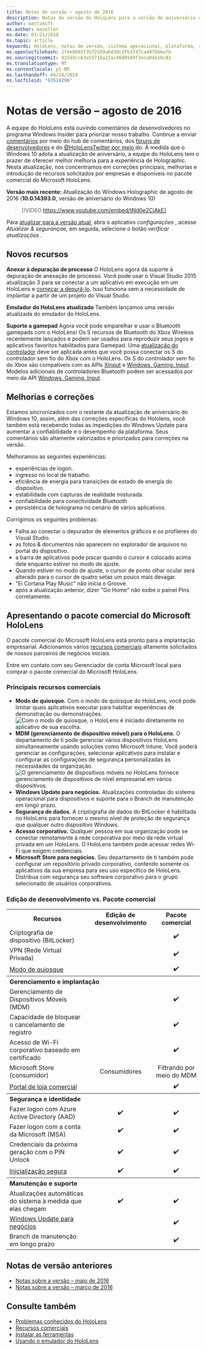 ```yaml
---
title: Notas de versão – agosto de 2016
description: Notas de versão do HoloLens para a versão de aniversário do Windows 10 (Outono de 2016)
author: mattzmsft
ms.author: mazeller
ms.date: 03/21/2018
ms.topic: article
keywords: HoloLens, notas de versão, sistema operacional, plataforma, recursos, pacote comercial
ms.openlocfilehash: 2fde8665f3572589abd3dcdfb3747ca487b66afb
ms.sourcegitcommit: 915d3cc63a5571ba22ac4608589f3eca8da1bc81
ms.translationtype: MT
ms.contentlocale: pt-BR
ms.lasthandoff: 04/24/2019
ms.locfileid: "63524296"
---
```

# <a name="release-notes---august-2016"></a>Notas de versão – agosto de 2016

A equipe do HoloLens está ouvindo comentários de desenvolvedores no programa Windows Insider para priorizar nosso trabalho. Continue a enviar [comentários](give-us-feedback.md) por meio do hub de comentários, dos [fóruns de desenvolvedores](https://forums.hololens.com) e do [ @HoloLensTwitter por meio ](https://twitter.com/hololens)do. À medida que o Windows 10 adota a atualização de aniversário, a equipe do HoloLens tem o prazer de oferecer melhor melhoria para a experiência de Holographic. Nesta atualização, nos concentramos em correções principais, melhorias e introdução de recursos solicitados por empresas e disponíveis no pacote comercial do Microsoft HoloLens.

**Versão mais recente:** Atualização do Windows Holographic de agosto de 2016 (**10.0.14393.0**, versão de aniversário do Windows 10)

>[!VIDEO https://www.youtube.com/embed/tNd0e2CiAkE]

Para [atualizar para a versão atual](updating-hololens.md), abra o aplicativo *configurações* , acesse *Atualizar & segurança*e, em seguida, selecione o botão *verificar atualizações* .

## <a name="new-features"></a>Novos recursos

**Anexar à depuração de processo** O HoloLens agora dá suporte à depuração de anexação de processo. Você pode usar o Visual Studio 2015 atualização 3 para se conectar a um aplicativo em execução em um HoloLens e [começar a depurá-lo](using-visual-studio.md#debugging-an-installed-or-running-app). Isso funciona sem a necessidade de implantar a partir de um projeto do Visual Studio.

**Emulador do HoloLens atualizado** Também lançamos uma versão atualizada do emulador do HoloLens.

**Suporte a gamepad** Agora você pode emparelhar e usar o Bluetooth gamepads com o HoloLens! Os S recursos de Bluetooth do Xbox Wireless recentemente lançados e podem ser usados para reproduzir seus jogos e aplicativos favoritos habilitados para Gamepad. Uma [atualização do controlador](http://support.xbox.com/xbox-one/accessories/update-controller-for-stereo-headset-adapter) deve ser aplicada antes que você possa conectar os S do controlador sem fio do Xbox com o HoloLens. Os S do controlador sem fio do Xbox são compatíveis com as APIs [XInput](https://msdn.microsoft.com/library/windows/desktop/hh405053(v=vs.85).aspx) e [Windows. Gaming. Input](https://msdn.microsoft.com/library/windows/apps/windows.gaming.input.aspx) . Modelos adicionais de controladores Bluetooth podem ser acessados por meio da API [Windows. Gaming. Input](https://msdn.microsoft.com/library/windows/apps/windows.gaming.input.aspx) .

## <a name="improvements-and-fixes"></a>Melhorias e correções

Estamos sincronizados com o restante da atualização de aniversário do Windows 10, assim, além das correções específicas do Hololens, você também está recebendo todas as impedições do Windows Update para aumentar a confiabilidade e o desempenho da plataforma. Seus comentários são altamente valorizados e priorizados para correções na versão.

Melhoramos as seguintes experiências:
* experiências de logon.
* ingresso no local de trabalho.
* eficiência de energia para transições de estado de energia do dispositivo.
* estabilidade com capturas de realidade misturada.
* confiabilidade para conectividade Bluetooth
* persistência de holograma no cenário de vários aplicativos.

Corrigimos os seguintes problemas:
* Falha ao conectar o depurador de elementos gráficos e os profileres do Visual Studio.
* as fotos & documentos não aparecem no explorador de arquivos no portal do dispositivo.
* a barra de aplicativos pode piscar quando o cursor é colocado acima dele enquanto estiver no modo de ajuste.
* Quando estiver no modo de ajuste, o cursor de ponto olhar ocular será alterado para o cursor de quatro setas um pouco mais devagar.
* "Ei Cortana Play Music" não inicia o Groove.
* após a atualização anterior, dizer "Go Home" não exibe o painel Pins corretamente.

## <a name="introducing-microsoft-hololens-commercial-suite"></a>Apresentando o pacote comercial do Microsoft HoloLens

O pacote comercial do Microsoft HoloLens está pronto para a implantação empresarial. Adicionamos vários [recursos comerciais](commercial-features.md) altamente solicitados de nossos parceiros de negócios iniciais.

Entre em contato com seu Gerenciador de conta Microsoft local para comprar o pacote comercial do Microsoft HoloLens.

### <a name="key-commercial-features"></a>Principais recursos comerciais 

* **Modo de quiosque.** Com o modo de quiosque do HoloLens, você pode limitar quais aplicativos executar para habilitar experiências de demonstração ou demonstrações.<br>
  ![Com o modo de quiosque, o HoloLens é iniciado diretamente no aplicativo de sua escolha.](images/201608-kioskmode-400px.png)
* **MDM (gerenciamento de dispositivo móvel) para o HoloLens.** O departamento de ti pode gerenciar vários dispositivos HoloLens simultaneamente usando soluções como Microsoft Intune. Você poderá gerenciar as configurações, selecionar aplicativos para instalar e configurar as configurações de segurança personalizadas às necessidades da organização.<br>
  ![O gerenciamento de dispositivos móveis no HoloLens fornece gerenciamento de dispositivos de nível empresarial em vários dispositivos.](images/201608-enterprisemanagement-400px.png)
* **Windows Update para negócios.** Atualizações controladas do sistema operacional para dispositivos e suporte para o Branch de manutenção em longo prazo.
* **Segurança de dados.** A criptografia de dados do BitLocker é habilitada no HoloLens para fornecer o mesmo nível de proteção de segurança que qualquer outro dispositivo Windows.
* **Acesso corporativo.** Qualquer pessoa em sua organização pode se conectar remotamente à rede corporativa por meio da rede virtual privada em um HoloLens. O HoloLens também pode acessar redes Wi-Fi que exigem credenciais.
* **Microsoft Store para negócios.** Seu departamento de ti também pode configurar um repositório privado corporativo, contendo somente os aplicativos da sua empresa para seu uso específico de HoloLens. Distribua com segurança seu software corporativo para o grupo selecionado de usuários corporativos.

### <a name="development-edition-vs-commercial-suite"></a>Edição de desenvolvimento vs. Pacote comercial

<table>
<tr>
<th>Recursos</th><th>Edição de desenvolvimento</th><th>Pacote comercial</th>
</tr><tr>
<td>Criptografia de dispositivo (BitLocker)</td><td></td><td style="text-align: center;">✔️</td>
</tr><tr>
<td>VPN (Rede Virtual Privada)</td><td></td><td style="text-align: center;">✔️</td>
</tr><tr>
<td><a href="using-the-windows-device-portal.md#kiosk-mode">Modo de quiosque</a></td><td></td><td style="text-align: center;">✔️</td>
</tr><tr>
<th colspan="3" style="text-align: left;"> Gerenciamento e implantação</th>
</tr><tr>
<td>Gerenciamento de Dispositivos Móveis (MDM)</td><td style="text-align: center;"></td><td style="text-align: center;">✔️</td>
</tr><tr>
<td>Capacidade de bloquear o cancelamento de registro</td><td></td><td style="text-align: center;">✔️</td>
</tr><tr>
<td>Acesso de Wi-Fi corporativo baseado em certificado</td><td></td><td style="text-align: center;">✔️</td>
</tr><tr>
<td>Microsoft Store (consumidor)</td><td style="text-align: center;">Consumidores</td><td style="text-align: center;">Filtrando por meio do MDM</td>
</tr><tr>
<td><a href="https://technet.microsoft.com/itpro/windows/manage/working-with-line-of-business-apps">Portal de loja comercial</a></td><td></td><td style="text-align: center;">✔️</td>
</tr><tr>
<th colspan="3" style="text-align: left;"> Segurança e identidade</th>
</tr><tr>
<td>Fazer logon com Azure Active Directory (AAD)</td><td style="text-align: center;">✔️</td><td style="text-align: center;">✔️</td>
</tr><tr>
<td>Fazer logon com a conta da Microsoft (MSA)</td><td style="text-align: center;">✔️</td><td style="text-align: center;">✔️</td>
</tr><tr>
<td>Credenciais da próxima geração com o PIN Unlock</td><td style="text-align: center;">✔️</td><td style="text-align: center;">✔️</td>
</tr><tr>
<td><a href="https://msdn.microsoft.com/windows/hardware/commercialize/manufacture/desktop/secure-boot-overview">Inicialização segura</a></td><td style="text-align: center;">✔️</td><td style="text-align: center;">✔️</td>
</tr><tr>
<th colspan="3" style="text-align: left;"> Manutenção e suporte</th>
</tr><tr>
<td>Atualizações automáticas do sistema à medida que elas chegam</td><td style="text-align: center;">✔️</td><td style="text-align: center;">✔️</td>
</tr><tr>
<td><a href="https://technet.microsoft.com/itpro/windows/plan/windows-update-for-business">Windows Update para negócios</a></td><td></td><td style="text-align: center;">✔️</td>
</tr><tr>
<td>Branch de manutenção em longo prazo</td><td></td><td style="text-align: center;">✔️</td>
</tr>
</table>

## <a name="prior-release-notes"></a>Notas de versão anteriores
* [Notas sobre a versão – maio de 2016](release-notes-may-2016.md)
* [Notas sobre a versão – março de 2016](release-notes-march-2016.md)

## <a name="see-also"></a>Consulte também
* [Problemas conhecidos do HoloLens](hololens-known-issues.md)
* [Recursos comerciais](commercial-features.md)
* [Instalar as ferramentas](install-the-tools.md)
* [Usando o emulador do HoloLens](using-the-hololens-emulator.md)

